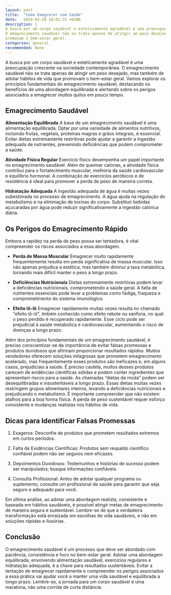 ```yaml
---
layout: post
title:  "Como Emagrecer com Saúde"
date:   2024-03-28 18:02:32 +0200
description: |
A busca por um corpo saudável e esteticamente agradável é uma preocupação crescente na sociedade contemporânea. 
O emagrecimento saudável não se trata apenas de atingir um peso desejado, mas também de adotar hábitos de vida que 
promovam o bem-estar geral. 
categories: general
recommended: None
---
```


A busca por um corpo saudável e esteticamente agradável é uma preocupação crescente na sociedade contemporânea. O emagrecimento saudável 
não se trata apenas de atingir um peso desejado, mas também de adotar hábitos de vida que promovam o bem-estar geral. Vamos explorar os 
princípios fundamentais do emagrecimento saudável, destacando os benefícios de uma abordagem equilibrada e alertando sobre os perigos 
associados a emagrecer muitos quilos em pouco tempo.

## Emagrecimento Saudável

**Alimentação Equilibrada**  A base de um emagrecimento saudável é uma alimentação equilibrada. Optar por uma variedade de alimentos 
nutritivos, incluindo frutas, vegetais, proteínas magras e grãos integrais, é essencial. Evitar dietas extremamente restritivas pode 
ajudar a garantir a ingestão adequada de nutrientes, prevenindo deficiências que podem comprometer a saúde.

**Atividade Física Regular**  Exercício físico desempenha um papel importante no emagrecimento saudável. Além de queimar calorias, 
a atividade física contribui para o fortalecimento muscular, melhoria da saúde cardiovascular e equilíbrio hormonal. A combinação 
de exercícios aeróbicos e de resistência é ideal para promover a perda de peso de maneira correta.

**Hidratação Adequada**  A ingestão adequada de água é muitas vezes subestimada no processo de emagrecimento. A água ajuda na 
regulação do metabolismo e na eliminação de toxinas do corpo. Substituir bebidas açucaradas por água pode reduzir significativamente 
a ingestão calórica diária.


## Os Perigos do Emagrecimento Rápido

Embora a rapidez na perda de peso possa ser tentadora, é vital compreender os riscos associados a essa abordagem.

- **Perda de Massa Muscular**  Emagrecer muito rapidamente frequentemente resulta em perda significativa de massa muscular. 
Isso não apenas prejudica a estética, mas também diminui a taxa metabólica, tornando mais difícil manter o peso a longo prazo.

- **Deficiências Nutricionais**  Dietas extremamente restritivas podem levar a deficiências nutricionais, comprometendo a saúde geral. 
A falta de nutrientes essenciais pode levar a problemas como fadiga, fraqueza e comprometimento do sistema imunológico.

- **Efeito Iô-Iô**  Emagrecer rapidamente muitas vezes resulta no chamado "efeito iô-iô", tmbém conhecido como efeito rebote ou 
sanfona, no qual o peso perdido é recuperado rapidamente. Esse ciclo pode ser prejudicial à saúde metabólica e cardiovascular, 
aumentando o risco de doenças a longo prazo.



Além dos princípios fundamentais de um emagrecimento saudável, é preciso conscientizar-se da importância de evitar falsas promessas 
e produtos duvidosos que afirmam proporcionar resultados rápidos. Muitos vendedores oferecem soluções milagrosas que prometem 
emagrecimento acelerado, mas frequentemente esses produtos são ineficazes e, em alguns casos, prejudiciais à saúde.
É preciso cautela, muitos desses produtos carecem de evidências científicas sólidas e podem conter ingredientes que apresentam riscos 
para a saúde.
As chamadas “dietas da moda” podem ser desequilibradas e insustentáveis a longo prazo. Essas dietas muitas vezes restringem grupos 
alimentares inteiros, levando a deficiências nutricionais e prejudicando o metabolismo.
É importante compreender que não existem atalhos para a boa forma física. A perda de peso sustentável requer esforço consistente e 
mudanças realistas nos hábitos de vida.

## Dicas para Identificar Falsas Promessas

1.	Exageros: Desconfie de produtos que prometem resultados extremos em curtos períodos.

2.	Falta de Evidências Científicas: Produtos sem respaldo científico confiável podem não ser seguros nem eficazes.

3.	Depoimentos Duvidosos: Testemunhos e histórias de sucesso podem ser manipulados; busque informações confiáveis.

4.	Consulta Profissional: Antes de adotar qualquer programa ou suplemento, consulte um profissional de saúde para garantir 
que seja seguro e adequado para você.

Em última análise, ao adotar uma abordagem realista, consistente e baseada em hábitos saudáveis, é possível atingir metas de 
emagrecimento de maneira segura e sustentável. Lembre-se de que a verdadeira transformação está enraizada em escolhas de vida saudáveis, 
e não em soluções rápidas e ilusórias.

## Conclusão

O emagrecimento saudável é um processo que deve ser abordado com paciência, consistência e foco no bem-estar geral. 
Adotar uma abordagem equilibrada, envolvendo alimentação saudável, exercícios regulares e hidratação adequada, é a chave para resultados 
sustentáveis. Evitar a tentação de emagrecer rapidamente e compreender os perigos associados a essa prática vai ajudar você a manter 
uma vida saudável e equilibrada a longo prazo. Lembre-se, a jornada para um corpo saudável é uma maratona, não uma corrida de 
curta distância.

